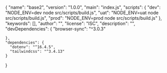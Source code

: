 {
    "name": "base2",
    "version": "1.0.0",
    "main": "index.js",
    "scripts": {
      "dev": "NODE_ENV=dev node src/scripts/build.js",
      "uat": "NODE_ENV=uat node src/scripts/build.js",
      "prod": "NODE_ENV=prod node src/scripts/build.js"
    },
    "keywords": [],
    "author": "",
    "license": "ISC",
    "description": "",
    "devDependencies": {
      "browser-sync": "^3.0.3"

    },
    "dependencies": {
      "dotenv": "^16.4.5",
      "tailwindcss": "^3.4.13"
    }
  }
  